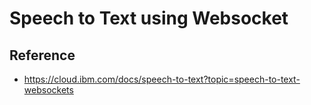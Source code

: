 # Speech to Text using Websocket



## Reference
* https://cloud.ibm.com/docs/speech-to-text?topic=speech-to-text-websockets
